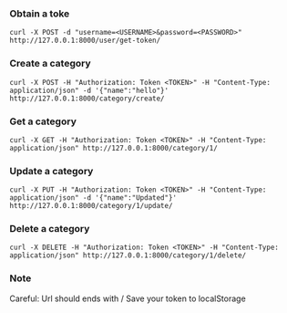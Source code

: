 ### Obtain a toke
```
curl -X POST -d "username=<USERNAME>&password=<PASSWORD>" http://127.0.0.1:8000/user/get-token/
```

### Create a category
```
curl -X POST -H "Authorization: Token <TOKEN>" -H "Content-Type: application/json" -d '{"name":"hello"}' http://127.0.0.1:8000/category/create/
```

### Get a category
```
curl -X GET -H "Authorization: Token <TOKEN>" -H "Content-Type: application/json" http://127.0.0.1:8000/category/1/
```

### Update a category
```
curl -X PUT -H "Authorization: Token <TOKEN>" -H "Content-Type: application/json" -d '{"name":"Updated"}' http://127.0.0.1:8000/category/1/update/
```

### Delete a category
```
curl -X DELETE -H "Authorization: Token <TOKEN>" -H "Content-Type: application/json" http://127.0.0.1:8000/category/1/delete/
```


### Note
Careful: Url should ends with /
Save your token to localStorage